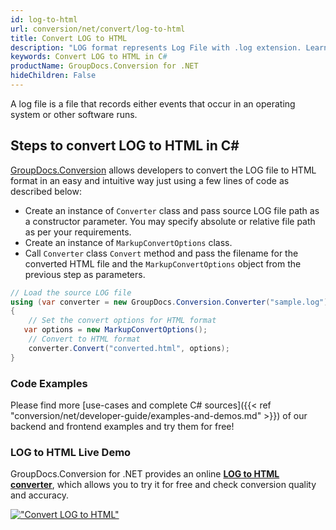 ```yaml
---
id: log-to-html
url: conversion/net/convert/log-to-html
title: Convert LOG to HTML
description: "LOG format represents Log File with .log extension. Learn how to convert LOG to HTML file programmatically in C# language using GroupDocs.Conversion for .NET library."
keywords: Convert LOG to HTML in C#
productName: GroupDocs.Conversion for .NET
hideChildren: False
---
```


A log file is a file that records either events that occur in an operating system or other software runs.

## Steps to convert LOG to HTML in C#

[GroupDocs.Conversion](https://products.groupdocs.com/conversion/net) allows developers to convert the LOG file to HTML format in an easy and intuitive way just using a few lines of code as described below:

* Create an instance of `Converter` class and pass source LOG file path as a constructor parameter. You may specify absolute or relative file path as per your requirements. 
* Create an instance of `MarkupConvertOptions` class.
* Call `Converter` class `Convert` method and pass the filename for the converted HTML file and the `MarkupConvertOptions` object from the previous step as parameters.

```csharp
// Load the source LOG file
using (var converter = new GroupDocs.Conversion.Converter("sample.log"))
{
    // Set the convert options for HTML format
   var options = new MarkupConvertOptions();
    // Convert to HTML format
    converter.Convert("converted.html", options);
}
```

### Code Examples

Please find more [use-cases and complete C# sources]({{< ref "conversion/net/developer-guide/examples-and-demos.md" >}}) of our backend and frontend examples and try them for free!

### LOG to HTML Live Demo

GroupDocs.Conversion for .NET provides an online [**LOG to HTML converter**](https://products.groupdocs.app/conversion/log-to-html), which allows you to try it for free and check conversion quality and accuracy.

[!["Convert LOG to HTML"](conversion/net/images/convert-to-html/convert-log-to-html.png)](https://products.groupdocs.app/conversion/log-to-html)